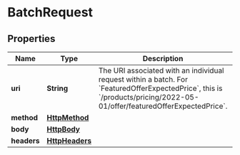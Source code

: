 # BatchRequest

## Properties
Name | Type | Description | Notes
------------ | ------------- | ------------- | -------------
**uri** | **String** | The URI associated with an individual request within a batch. For &#x60;FeaturedOfferExpectedPrice&#x60;, this is &#x60;/products/pricing/2022-05-01/offer/featuredOfferExpectedPrice&#x60;. | 
**method** | [**HttpMethod**](HttpMethod.md) |  | 
**body** | [**HttpBody**](HttpBody.md) |  |  [optional]
**headers** | [**HttpHeaders**](HttpHeaders.md) |  |  [optional]

